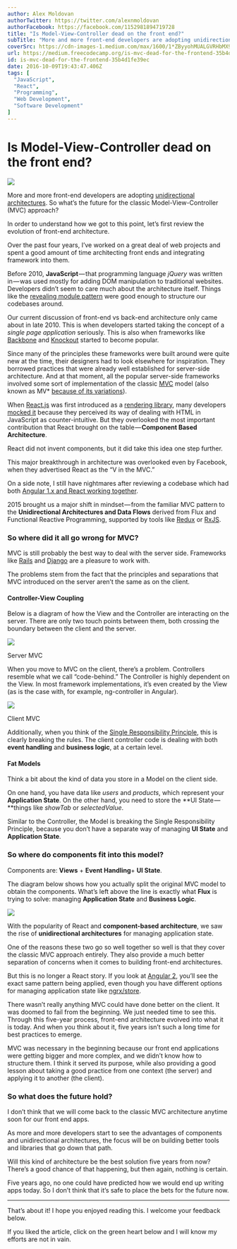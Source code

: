 ```yaml
---
author: Alex Moldovan
authorTwitter: https://twitter.com/alexnmoldovan
authorFacebook: https://facebook.com/1152981894719728
title: "Is Model-View-Controller dead on the front end?"
subTitle: "More and more front-end developers are adopting unidirectional architectures. So what’s the future for the classic Model-View-Controller ..."
coverSrc: https://cdn-images-1.medium.com/max/1600/1*ZByyohMUALGVRHbMX9739Q.png
url: https://medium.freecodecamp.org/is-mvc-dead-for-the-frontend-35b4d1fe39ec
id: is-mvc-dead-for-the-frontend-35b4d1fe39ec
date: 2016-10-09T19:43:47.406Z
tags: [
  "JavaScript",
  "React",
  "Programming",
  "Web Development",
  "Software Development"
]
---
```

# Is Model-View-Controller dead on the front end?



![](https://cdn-images-1.medium.com/max/1600/1*ZByyohMUALGVRHbMX9739Q.png)



More and more front-end developers are adopting [unidirectional architectures](http://staltz.com/unidirectional-user-interface-architectures.html). So what’s the future for the classic Model-View-Controller (MVC) approach?

In order to understand how we got to this point, let’s first review the evolution of front-end architecture.

Over the past four years, I’ve worked on a great deal of web projects and spent a good amount of time architecting front ends and integrating framework into them.

Before 2010, **JavaScript** — that programming language _jQuery_ was written in — was used mostly for adding DOM manipulation to traditional websites. Developers didn’t seem to care much about the architecture itself. Things like the [revealing module pattern](https://toddmotto.com/mastering-the-module-pattern/#revealing-module-pattern) were good enough to structure our codebases around.

Our current discussion of front-end vs back-end architecture only came about in late 2010\. This is when developers started taking the concept of a _single page application_ seriously. This is also when frameworks like [Backbone](http://backbonejs.org/) and [Knockout](http://knockoutjs.com/) started to become popular.

Since many of the principles these frameworks were built around were quite new at the time, their designers had to look elsewhere for inspiration. They borrowed practices that were already well established for server-side architecture. And at that moment, all the popular server-side frameworks involved some sort of implementation of the classic [MVC](https://en.wikipedia.org/wiki/Model%E2%80%93view%E2%80%93controller) model (also known as MV* [because of its variations](https://www.quora.com/What-are-the-main-differences-between-MVC-MVP-and-MVVM-design-patterns-for-the-JavaScript-developer)).

When [React.js](https://facebook.github.io/react/) was first introduced as a [rendering library](http://stackoverflow.com/questions/148747/what-is-the-difference-between-a-framework-and-a-library#answer-148788), many developers [mocked it](https://www.youtube.com/watch?v=x7cQ3mrcKaY) because they perceived its way of dealing with HTML in JavaScript as counter-intuitive. But they overlooked the most important contribution that React brought on the table — **Component Based Architecture**.

React did not invent components, but it did take this idea one step further.

This major breakthrough in architecture was overlooked even by Facebook, when they advertised React as the “V in the MVC.”

On a side note, I still have nightmares after reviewing a codebase which had both [Angular 1.x and React working together](https://github.com/ngReact/ngReact).

2015 brought us a major shift in mindset — from the familiar MVC pattern to the **Unidirectional Architectures and Data Flows** derived from Flux and Functional Reactive Programming, supported by tools like [Redux](https://github.com/reactjs/redux) or [RxJS](https://github.com/Reactive-Extensions/RxJS).

### So where did it all go wrong for MVC?

MVC is still probably the best way to deal with the server side. Frameworks like [Rails](http://rubyonrails.org/) and [Django](https://www.djangoproject.com/) are a pleasure to work with.

The problems stem from the fact that the principles and separations that MVC introduced on the server aren’t the same as on the client.

#### Controller-View Coupling

Below is a diagram of how the View and the Controller are interacting on the server. There are only two touch points between them, both crossing the boundary between the client and the server.



![](https://cdn-images-1.medium.com/max/1600/1*QBsB-PGwkeKzjSbhulXqrQ.png)

Server MVC



When you move to MVC on the client, there’s a problem. Controllers resemble what we call “code-behind.” The Controller is highly dependent on the View. In most framework implementations, it’s even created by the View (as is the case with, for example, ng-controller in Angular).



![](https://cdn-images-1.medium.com/max/1600/1*BkoTjy0_y50zXIkaS5XFmA.png)

Client MVC



Additionally, when you think of the [Single Responsibility Principle](http://www.oodesign.com/single-responsibility-principle.html), this is clearly breaking the rules. The client controller code is dealing with both **event handling** and **business logic**, at a certain level.

#### **Fat Models**

Think a bit about the kind of data you store in a Model on the client side.

On one hand, you have data like _users_ and _products_, which represent your **Application State**. On the other hand, you need to store the **UI State — **things like _showTab_ or _selectedValue_.

Similar to the Controller, the Model is breaking the Single Responsibility Principle, because you don’t have a separate way of managing **UI State** and **Application State**.

### So where do components fit into this model?

Components are: **Views** + **Event Handling**+ **UI State**.

The diagram below shows how you actually split the original MVC model to obtain the components. What’s left above the line is exactly what **Flux** is trying to solve: managing **Application State** and **Business Logic**.



![](https://cdn-images-1.medium.com/max/1600/1*ca_poTSXLLfBvnF2XnJEpA.png)



With the popularity of React and **component-based architecture**, we saw the rise of **unidirectional architectures** for managing application state.

One of the reasons these two go so well together so well is that they cover the classic MVC approach entirely. They also provide a much better separation of concerns when it comes to building front-end architectures.

But this is no longer a React story. If you look at [Angular 2](https://angular.io/), you’ll see the exact same pattern being applied, even though you have different options for managing application state like [ngrx/store](https://github.com/ngrx/store).

There wasn’t really anything MVC could have done better on the client. It was doomed to fail from the beginning. We just needed time to see this. Through this five-year process, front-end architecture evolved into what it is today. And when you think about it, five years isn’t such a long time for best practices to emerge.

MVC was necessary in the beginning because our front end applications were getting bigger and more complex, and we didn’t know how to structure them. I think it served its purpose, while also providing a good lesson about taking a good practice from one context (the server) and applying it to another (the client).

### So what does the future hold?

I don’t think that we will come back to the classic MVC architecture anytime soon for our front end apps.

As more and more developers start to see the advantages of components and unidirectional architectures, the focus will be on building better tools and libraries that go down that path.

Will this kind of architecture be the best solution five years from now? There’s a good chance of that happening, but then again, nothing is certain.

Five years ago, no one could have predicted how we would end up writing apps today. So I don’t think that it’s safe to place the bets for the future now.











* * *







That’s about it! I hope you enjoyed reading this. I welcome your feedback below.

If you liked the article, click on the green heart below and I will know my efforts are not in vain.








